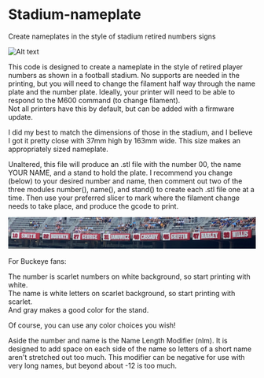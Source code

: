# Stadium-nameplate
Create nameplates in the style of stadium retired numbers signs

![Alt text](47_Harley.png)

This code is designed to create a nameplate in the style of retired player numbers as 
shown in a football stadium.  No supports are needed in the printing, but you will need
to change the filament half way through the name plate and the number plate.  Ideally, 
your printer will need to be able to respond to the M600 command (to change filament).  
Not all printers have this by default, but can be added with a firmware update.

I did my best to match the dimensions of those in the stadium, and I believe I got it 
pretty close with 37mm high by 163mm wide.  This size makes an appropriately sized nameplate.

Unaltered, this file will produce an .stl file with the number 00, the name YOUR NAME, and
a stand to hold the plate.  I recommend you change (below) to your desired number and name, 
then comment out two of the three modules number(), name(), and stand() to create each .stl
file one at a time.  Then use your preferred slicer to mark where the filament change needs 
to take place, and produce the gcode to print.

![Alt text](IMG_7183.png "Ohio Stadium")

For Buckeye fans:

The number is scarlet numbers on white background, so start printing with white.  
The name is white letters on scarlet background, so start printing with scarlet.  
And gray makes a good color for the stand.

Of course, you can use any color choices you wish!

Aside the number and name is the Name Length Modifier (nlm). It is designed to add space on 
each side of the name so letters of a short name aren't stretched out too much.  This 
modifier can be negative for use with very long names, but beyond about -12 is too much.
